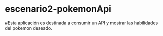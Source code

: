 # escenario2-pokemonApi
#Esta aplicación es destinada a consumir un API y mostrar las habilidades del pokemon deseado.
